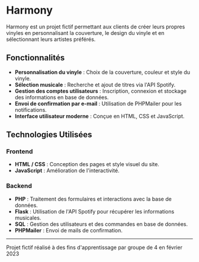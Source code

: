 # Harmony

Harmony est un projet fictif permettant aux clients de créer leurs propres vinyles en personnalisant la couverture, le design du vinyle et en sélectionnant leurs artistes préférés.

## Fonctionnalités
- **Personnalisation du vinyle** : Choix de la couverture, couleur et style du vinyle.
- **Sélection musicale** : Recherche et ajout de titres via l'API Spotify.
- **Gestion des comptes utilisateurs** : Inscription, connexion et stockage des informations en base de données.
- **Envoi de confirmation par e-mail** : Utilisation de PHPMailer pour les notifications.
- **Interface utilisateur moderne** : Conçue en HTML, CSS et JavaScript.

## Technologies Utilisées

### Frontend
- **HTML / CSS** : Conception des pages et style visuel du site.
- **JavaScript** : Amélioration de l'interactivité.

### Backend
- **PHP** : Traitement des formulaires et interactions avec la base de données.
- **Flask** : Utilisation de l'API Spotify pour récupérer les informations musicales.
- **SQL** : Gestion des utilisateurs et des commandes en base de données.
- **PHPMailer** : Envoi de mails de confirmation.


---
Projet fictif réalisé à des fins d'apprentissage par groupe de 4 en février 2023

